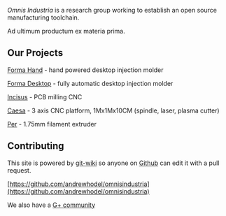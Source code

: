 *Omnis Industria* is a research group working to establish an open source manufacturing toolchain.

Ad ultimum productum ex materia prima.

## Our Projects

[Forma Hand](projects/forma-hand/index.html) - hand powered desktop injection molder

[Forma Desktop](projects/forma-desktop/index.html) - fully automatic desktop injection molder

[Incisus](projects/incisus/index.html) - PCB milling CNC

[Caesa](projects/caesa/index.html) - 3 axis CNC platform, 1Mx1Mx10CM (spindle, laser, plasma cutter)

[Per](projects/per/index.html) - 1.75mm filament extruder

## Contributing

This site is powered by [git-wiki](https://github.com/andrewhodel/git-wiki) so anyone on [Github](http://github.com) can edit it with a pull request.

[https://github.com/andrewhodel/omnisindustria](https://github.com/andrewhodel/omnisindustria)

We also have a [G+ community](https://plus.google.com/communities/102975489424177341397)

